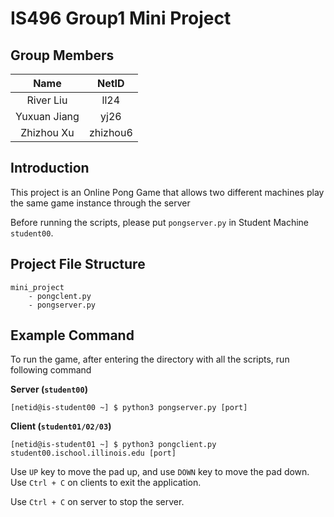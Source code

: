 # IS496 Group1 Mini Project


## Group Members
|     Name     |  NetID   |
|:------------:|:--------:|
|  River Liu   |   ll24   |
| Yuxuan Jiang |   yj26   |
|  Zhizhou Xu  | zhizhou6 |


## Introduction
This project is an Online Pong Game that allows two different machines play the same game instance through the server

Before running the scripts, please put `pongserver.py` in Student Machine `student00`.


## Project File Structure
    mini_project
        - pongclent.py
        - pongserver.py


## Example Command
To run the game, after entering the directory with all the scripts, run following command

**Server (`student00`)**

`[netid@is-student00 ~] $ python3 pongserver.py [port]`

**Client (`student01/02/03`)**

`[netid@is-student01 ~] $ python3 pongclient.py student00.ischool.illinois.edu [port]`

Use `UP` key to move the pad up, and use `DOWN` key to move the pad down. Use `Ctrl + C` on clients to exit the
application.

Use `Ctrl + C` on server to stop the server.
